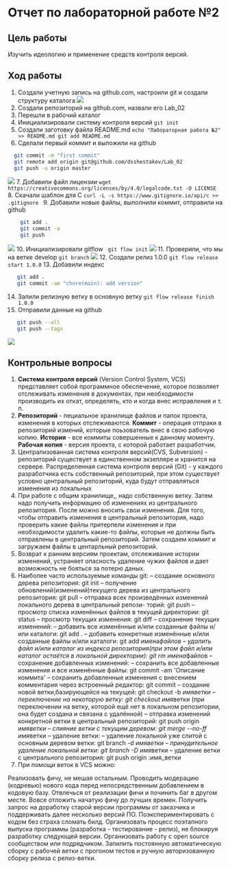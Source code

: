 # Отчет по лабораторной работе №2

## Цель работы

Изучить идеологию и применение средств контроля версий.

## Ход работы

1. Создали учетную запись на github.com, настроили git и создали структуру каталога ![](https://github.com/dsshestakov/Lab_02/blob/master/report/img/Снимок%20экрана%20от%202021-04-29%2014-30-59.png)
2. Создали репозиторий на github.com, назвали его Lab_02
3. Перешли в рабочий каталог
4. Инициализировали систему контроля версий `git init`
5. Создали заготовку файла README.md `echo "Лабораторная работа №2" >> README.md git add README.md`
6. Сделали первый коммит и выложили на github

```bash
  git commit -m "first commit"
  git remote add origin git@github.com/dsshestakov/Lab_02
  git push -u origin master
```

![](https://github.com/dsshestakov/Lab_02/blob/master/report/img/Снимок%20экрана%20от%202021-04-29%2014-35-33.png) 7. Добавили файл лицензии `wget https://creativecommons.org/licenses/by/4.0/legalcode.txt -O LICENSE ` 8. Скачали шаблон для С `curl -L -s https://www.gitignore.io/api/c >> .gitignore ` 9. Добавили новые файлы, выполнили коммит, отправили на github

```bash
    git add .
    git commit -a
    git push
```

![](https://github.com/dsshestakov/Lab_02/blob/master/report/img/Снимок%20экрана%20от%202021-04-29%2014-38-26.png) 10. Инициализировали gitflow ` git flow init` ![](https://github.com/dsshestakov/Lab_02/blob/master/report/img/Снимок%20экрана%20от%202021-04-29%2014-39-36.png) 11. Проверили, что мы на ветке develop `git branch` ![](https://github.com/dsshestakov/Lab_02/blob/master/report/img/Снимок%20экрана%20от%202021-04-29%2014-39-25.png) 12. Создали релиз 1.0.0 `git flow release start 1.0.0` 13. Добавили индекс

```bash
   git add .
   git commit -am "chore(main): add version"
```

14. Залили релизную ветку в основную ветку `git flow release finish 1.0.0`
15. Отправили данные на github

```bash
   git push --all
   git push --tags
```

![](https://github.com/dsshestakov/Lab_02/blob/master/report/img/Снимок%20экрана%20от%202021-04-29%2014-41-34.png)

## Контрольные вопросы

1. **Система контроля версий** (Version Control System, VCS) представляет собой программное обеспечение, которое позволяет отслеживать изменения в документах, при необходимости производить их откат, определять, кто и когда внес исправления и т. п.
2. **Репозиторий** - пециальное хранилище файлов и папок проекта, изменения в которых отслеживаются.
   **Коммит** - операция отпраки в репозиторий измений, которые поьзователь внес в свою рабочую копию.
   **История** - все коммиты совершенные к данному моменту.
   **Рабочая копия** - версия проекта, с которой работает разработчик.
3. Централизованная система контроля версий(CVS, Subversion) - репозиторий существует в единственном экзепляре и хранится на сервере.
   Распределенная система контроля версий (Git) - у каждого разработчика есть собственный репозиторий, при этом существует условно центральный репозиторий, куда будут отправляться изменения из локальных
4. При работе с общим хранилище,, надо собственную ветку. Затем надо получить информацию об изменениях из центрального репозитория. После можно вносить свои изменения. Для того, чтобы отправить изменения в центральный репозитория, надо проверить какие файлы притерпели изменения и при необходимости удалить какие-то файлы, которые не должны быть отправлены в центральный репозиторий. Затем создаем коммит и загружаем файлы в центарльный репозиторий.
5. Возврат к ранним версиям проектам, отслеживание истории изменений, устраняет опасность удаление чужих файлов и дает возможность не бояться за потерю даных.
6. Наиболее часто используемые команды git:
   – создание основного дерева репозитория:
   git init
   – получение обновлений(изменений)текущего дерева из центрального репозитория: git pull
   – отправка всех произведённых изменений локального дерева в центральный репози- торий:
   git push
   – просмотр списка изменённых файлов в текущей директории: git status
   – просмотр текущих изменения: git diff
   – сохранение текущих изменений:
   – добавить все изменённые и/или созданные файлы и/или каталоги:
   git add .
   – добавить конкретные изменённые и/или созданные файлы и/или каталоги: git add имена*файлов
   – удалить файл и/или каталог из индекса репозитория(при этом файл и/или каталог остаётся в локальной директории):
   git rm имена*файлов
   – сохранение добавленных изменений:
   – сохранить все добавленные изменения и все изменённые файлы:
   git commit -am 'Описание коммита'
   – сохранить добавленные изменения с внесением комментария через встроенный
   редактор:
   git commit
   – создание новой ветки,базирующейся на текущей: git checkout -b имя*ветки
   – переключение на некоторую ветку: git checkout имя*ветки
   (при переключении на ветку, которой ещё нет в локальном репозитории, она будет
   создана и связана с удалённой)
   – отправка изменений конкретной ветки в центральный репозиторий:
   git push origin имя*ветки
   – слияние ветки с текущим деревом: git merge --no-ff имя*ветки
   – удаление ветки:
   – удаление локальной уже слитой с основным деревом ветки:
   git branch -d имя*ветки
   – принудительное удаление локальной ветки: git branch -D имя*ветки
   – удаление ветки с центрального репозитория: git push origin :имя_ветки
7. При помощи веток в VCS можно:

Реализовать фичу, не мешая остальным.
Проводить модерацию (кодревью) нового кода перед непосредственным добавлением в кодовую базу.
Отвлечься от реализации фичи и починить баг в другом месте.
Вовсе отложить начатую фичу до лучших времен.
Получить запрос на доработку старой версии программы от заказчика и поддерживать далее несколько версий ПО.
Поэкспериментировать с кодом без страха сломать билд.
Организовать процесс поэтапного выпуска программы (разработка - тестирование - релиз), не блокируя разработку следующей версии.
Организовать работу с open source сообществом или подрядчиком.
Запилить постоянную автоматическую сборку с рабочей ветки с прогоном тестов и ручную авторизованную сборку релиза с релиз-ветки.
